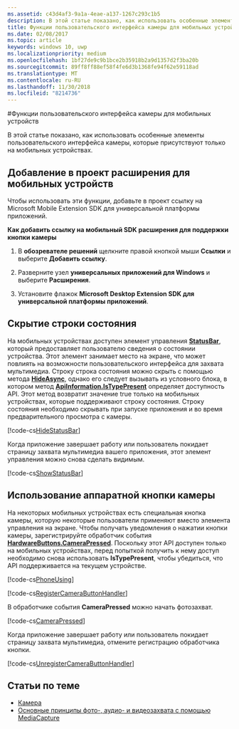 ```yaml
---
ms.assetid: c43d4af3-9a1a-4eae-a137-1267c293c1b5
description: В этой статье показано, как использовать особенные элементы пользовательского интерфейса камеры, которые присутствуют только на мобильных устройствах.
title: Функции пользовательского интерфейса камеры для мобильных устройств
ms.date: 02/08/2017
ms.topic: article
keywords: windows 10, uwp
ms.localizationpriority: medium
ms.openlocfilehash: 1bf27de9c9b1bce2b35918b2a9d1357d2f3ba20b
ms.sourcegitcommit: 89ff8ff88ef58f4fe6d3b1368fe94f62e59118ad
ms.translationtype: MT
ms.contentlocale: ru-RU
ms.lasthandoff: 11/30/2018
ms.locfileid: "8214736"
---
```

#<a name="camera-ui-features-for-mobile-devices"></a>Функции пользовательского интерфейса камеры для мобильных устройств

В этой статье показано, как использовать особенные элементы пользовательского интерфейса камеры, которые присутствуют только на мобильных устройствах. 

## <a name="add-the-mobile-extension-to-your-project"></a>Добавление в проект расширения для мобильных устройств 

Чтобы использовать эти функции, добавьте в проект ссылку на Microsoft Mobile Extension SDK для универсальной платформы приложений.

**Как добавить ссылку на мобильный SDK расширения для поддержки кнопки камеры**

1.  В **обозревателе решений** щелкните правой кнопкой мыши **Ссылки** и выберите **Добавить ссылку**.

2.  Разверните узел **универсальных приложений для Windows** и выберите **Расширения**.

3.  Установите флажок **Microsoft Desktop Extension SDK для универсальной платформы приложений**.

## <a name="hide-the-status-bar"></a>Скрытие строки состояния

На мобильных устройствах доступен элемент управления [**StatusBar**](https://msdn.microsoft.com/library/windows/apps/dn633864), который предоставляет пользователю сведения о состоянии устройства. Этот элемент занимает место на экране, что может повлиять на возможности пользовательского интерфейса для захвата мультимедиа. Строку строка состояния можно скрыть с помощью метода [**HideAsync**](https://msdn.microsoft.com/library/windows/apps/dn610339), однако его следует вызывать из условного блока, в котором метод [**ApiInformation.IsTypePresent**](https://msdn.microsoft.com/library/windows/apps/dn949016) определяет доступность API. Этот метод возвратит значение true только на мобильных устройствах, которые поддерживают строку состояния. Строку состояния необходимо скрывать при запуске приложения и во время предварительного просмотра с камеры.

[!code-cs[HideStatusBar](./code/BasicMediaCaptureWin10/cs/MainPage.xaml.cs#SnippetHideStatusBar)]

Когда приложение завершает работу или пользователь покидает страницу захвата мультимедиа вашего приложения, этот элемент управления можно снова сделать видимым.

[!code-cs[ShowStatusBar](./code/BasicMediaCaptureWin10/cs/MainPage.xaml.cs#SnippetShowStatusBar)]

## <a name="use-the-hardware-camera-button"></a>Использование аппаратной кнопки камеры

На некоторых мобильных устройствах есть специальная кнопка камеры, которую некоторые пользователи применяют вместо элемента управления на экране. Чтобы получать уведомления о нажатии кнопки камеры, зарегистрируйте обработчик события [**HardwareButtons.CameraPressed**](https://msdn.microsoft.com/library/windows/apps/dn653805). Поскольку этот API доступен только на мобильных устройствах, перед попыткой получить к нему доступ необходимо снова использовать **IsTypePresent**, чтобы убедиться, что API поддерживается на текущем устройстве.

[!code-cs[PhoneUsing](./code/BasicMediaCaptureWin10/cs/MainPage.xaml.cs#SnippetPhoneUsing)]

[!code-cs[RegisterCameraButtonHandler](./code/BasicMediaCaptureWin10/cs/MainPage.xaml.cs#SnippetRegisterCameraButtonHandler)]

В обработчике события **CameraPressed** можно начать фотозахват.

[!code-cs[CameraPressed](./code/BasicMediaCaptureWin10/cs/MainPage.xaml.cs#SnippetCameraPressed)]

Когда приложение завершает работу или пользователь покидает страницу захвата мультимедиа, отмените регистрацию обработчика кнопки.

[!code-cs[UnregisterCameraButtonHandler](./code/BasicMediaCaptureWin10/cs/MainPage.xaml.cs#SnippetUnregisterCameraButtonHandler)]

## <a name="related-topics"></a>Статьи по теме

* [Камера](camera.md)
* [Основные принципы фото-, аудио- и видеозахвата с помощью MediaCapture](basic-photo-video-and-audio-capture-with-MediaCapture.md)





